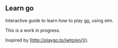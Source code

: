 Learn go
--------

Interactive guide to learn how to play [go](http://senseis.xmp.net/?WhatIsGo), using elm.

This is a work in progress.

Inspired by [http://playgo.to/iwtg/en/]().
